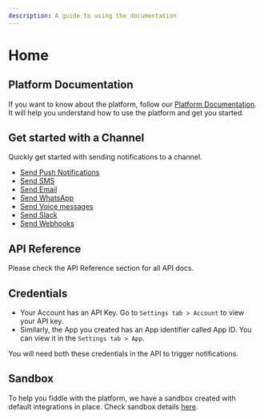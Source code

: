 ```yaml
---
description: A guide to using the documentation
---
```


# Home

## Platform Documentation

If you want to know about the platform, follow our [Platform Documentation](platform/home.md). It will help you understand how to use the platform and get you started.&#x20;

## Get started with a Channel

Quickly get started with sending notifications to a channel.&#x20;

* [Send Push Notifications](push/sending-push.md)
* [Send SMS](sms/sending-sms/)
* [Send Email](email/sending-email.md)
* [Send WhatsApp](whatsapp/sending-whatsapp.md)
* [Send Voice messages](voice/sending-voice.md)
* [Send Slack](others/slack.md)
* [Send Webhooks](others/webhooks.md)

## API Reference

Please check the API Reference section for all API docs.

## Credentials

* Your Account has an API Key. Go to `Settings tab > Account` to view your API key.&#x20;
* Similarly, the App you created has an App identifier called App ID. You can view it in the `Settings tab > App`.&#x20;

You will need both these credentials in the API to trigger notifications.

## Sandbox

To help you fiddle with the platform, we have a sandbox created with default integrations in place. Check sandbox details [here](sandbox.md).
